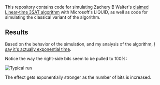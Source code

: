 This repository contains code for simulating Zachery B Walter's [claimed Linear-time 3SAT algorithm](http://arxiv.org/abs/1510.00409) with Microsoft's LIQUID, as well as code for simulating the classical variant of the algorithm.

## Results

Based on the behavior of the simulation, and my analysis of the algorithm, [I say it's actually exponential time](http://algorithmicassertions.com/post/1617).

Notice the way the right-side bits seem to be pulled to 100%:

![Typical run](http://algorithmicassertions.com/assets/2016-06-19-quantum-vs-np-2b/simulation-trace.gif)

The effect gets exponentially stronger as the number of bits is increased.
